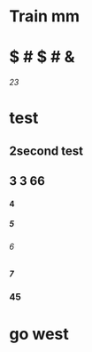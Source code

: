 # Train mm

# $ # $ # &
###### 23
# test
## 2second test 
## 3 3 66 
#### 4 
##### 5
###### 6
##### 7
### 45

# go west
